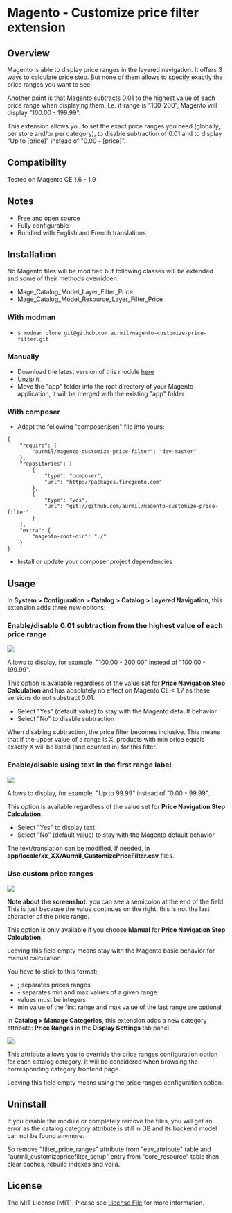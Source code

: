 # Magento - Customize price filter extension

## Overview

Magento is able to display price ranges in the layered navigation. It offers 3 ways to calculate price step. But none of them allows to specify exactly the price ranges you want to see.

Another point is that Magento subtracts 0.01 to the highest value of each price range when displaying them. I.e. if range is "100-200", Magento will display "100.00 - 199.99".

This extension allows you to set the exact price ranges you need (globally, per store and/or per category), to disable subtraction of 0.01 and to display "Up to [price]" instead of "0.00 - [price]".

## Compatibility

Tested on Magento CE 1.6 - 1.9

## Notes

* Free and open source
* Fully configurable
* Bundled with English and French translations

## Installation

No Magento files will be modified but following classes will be extended and some of their methods overridden:

* Mage\_Catalog\_Model\_Layer\_Filter\_Price
* Mage\_Catalog\_Model\_Resource\_Layer\_Filter\_Price

### With modman

* ```$ modman clone git@github.com:aurmil/magento-customize-price-filter.git```

### Manually

* Download the latest version of this module [here](https://github.com/aurmil/magento-customize-price-filter/archive/master.zip)
* Unzip it
* Move the "app" folder into the root directory of your Magento application, it will be merged with the existing "app" folder

### With composer

* Adapt the following "composer.json" file into yours:

```
{
    "require": {
        "aurmil/magento-customize-price-filter": "dev-master"
    },
    "repositories": [
        {
            "type": "composer",
            "url": "http://packages.firegento.com"
        },
        {
            "type": "vcs",
            "url": "git://github.com/aurmil/magento-customize-price-filter"
        }
    ],
    "extra": {
        "magento-root-dir": "./"
    }
}
```

* Install or update your composer project dependencies

## Usage

In __System > Configuration > Catalog > Catalog > Layered Navigation__, this extension adds three new options:

### Enable/disable 0.01 subtraction from the highest value of each price range

![](https://1.bp.blogspot.com/-tEmrYPB_3hA/VwNsGHzNJyI/AAAAAAAAXeQ/YZqMFrvxVOE5uQcOjX7gsxtUg6NnVnjoA/s1600/price_filter_substract.PNG)

Allows to display, for example, "100.00 - 200.00" instead of "100.00 - 199.99".

This option is available regardless of the value set for __Price Navigation Step Calculation__ and has absolutely no effect on Magento CE < 1.7 as these versions do not substract 0.01.

* Select "Yes" (default value) to stay with the Magento default behavior
* Select "No" to disable subtraction

When disabling subtraction, the price filter becomes inclusive. This means that if the upper value of a range is X, products with min price equals exactly X will be listed (and counted in) for this filter.

### Enable/disable using text in the first range label

![](https://2.bp.blogspot.com/-Oj7D-dTRaw0/VwNsHCCOc8I/AAAAAAAAXeU/5GmEU49BdbkvoNmDH4osknQzEPisAOaTw/s1600/price_filter_use_label.PNG)

Allows to display, for example, "Up to 99.99" instead of "0.00 - 99.99".

This option is available regardless of the value set for __Price Navigation Step Calculation__.

* Select "Yes" to display text
* Select "No" (default value) to stay with the Magento default behavior

The text/translation can be modified, if needed, in __app/locale/xx_XX/Aurmil_CustomizePriceFilter.csv__ files.

### Use custom price ranges

![](http://4.bp.blogspot.com/-ubCE1QQ-XSs/UHkh7AbIvBI/AAAAAAAALMg/dACSlC0T6Xw/s1600/price-ranges.png)

__Note about the screenshot:__ you can see a semicolon at the end of the field. This is just because the value continues on the right, this is not the last character of the price range.

This option is only available if you choose __Manual__ for __Price Navigation Step Calculation__.

Leaving this field empty means stay with the Magento basic behavior for manual calculation.

You have to stick to this format:

* __;__ separates prices ranges
* __\-__ separates min and max values of a given range
* values must be integers
* min value of the first range and max value of the last range are optional

In __Catalog > Manage Categories__, this extension adds a new category attribute: __Price Ranges__ in the __Display Settings__ tab panel.

![](http://1.bp.blogspot.com/-tpY23PoFlSs/VEe393Ml79I/AAAAAAAARyo/mWC7SL9yc6o/s1600/display-settings.png)

This attribute allows you to override the price ranges configuration option for each catalog category. It will be considered when browsing the corresponding category frontend page.

Leaving this field empty means using the price ranges configuration option.

## Uninstall

If you disable the module or completely remove the files, you will get an error as the catalog category attribute is still in DB and its backend model can not be found anymore.

So remove "filter_price_ranges" attribute from "eav_attribute" table and "aurmil_customizepricefilter_setup" entry from "core_resource" table then clear caches, rebuild indexes and voilà.

## License

The MIT License (MIT). Please see [License File](https://github.com/aurmil/magento-customize-price-filter/blob/master/LICENSE.md) for more information.
